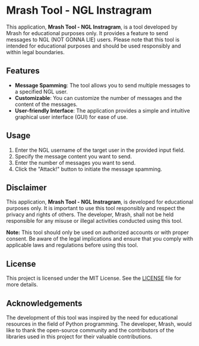 # Mrash Tool - NGL Instragram

This application, **Mrash Tool - NGL Instragram**, is a tool developed by Mrash for educational purposes only. It provides a feature to send messages to NGL (NOT GONNA LIE) users. Please note that this tool is intended for educational purposes and should be used responsibly and within legal boundaries.

## Features

- **Message Spamming**: The tool allows you to send multiple messages to a specified NGL user.
- **Customizable**: You can customize the number of messages and the content of the messages.
- **User-friendly Interface**: The application provides a simple and intuitive graphical user interface (GUI) for ease of use.

## Usage

1. Enter the NGL username of the target user in the provided input field.
2. Specify the message content you want to send.
3. Enter the number of messages you want to send.
4. Click the "Attack!" button to initiate the message spamming.

## Disclaimer

This application, **Mrash Tool - NGL Instragram**, is developed for educational purposes only. It is important to use this tool responsibly and respect the privacy and rights of others. The developer, Mrash, shall not be held responsible for any misuse or illegal activities conducted using this tool.

**Note:** This tool should only be used on authorized accounts or with proper consent. Be aware of the legal implications and ensure that you comply with applicable laws and regulations before using this tool.
## License

This project is licensed under the MIT License. See the [LICENSE](LICENSE) file for more details.

## Acknowledgements

The development of this tool was inspired by the need for educational resources in the field of Python programming. The developer, Mrash, would like to thank the open-source community and the contributors of the libraries used in this project for their valuable contributions.
